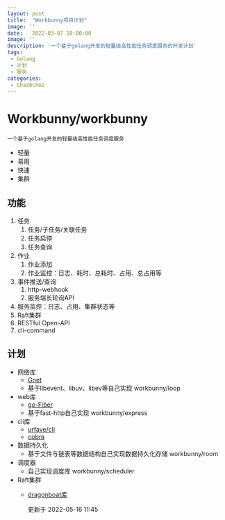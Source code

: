 ```yaml
---
layout: post
title:  "Workbunny项目计划"
image: ''
date:   2022-03-07 18:00:00
image: ''
description: '一个基于golang开发的轻量级高性能任务调度服务的开发计划'
tags:
 - Golang
 - 计划
 - 服务
categories:
 - Chaz6chez
---
```


# Workbunny/workbunny

    一个基于golang开发的轻量级高性能任务调度服务

- 轻量
- 易用
- 快速
- 集群

## 功能

1. 任务
   1. 任务/子任务/关联任务
   2. 任务启停
   3. 任务查询
2. 作业
   1. 作业添加
   2. 作业监控：日志、耗时、总耗时、占用、总占用等
3. 事件推送/查询
   1. http-webhook
   2. 服务端长轮询API
4. 服务监控：日志、占用、集群状态等
5. Raft集群
6. RESTful Open-API
7. cli-command

## 计划

- 网络库 
  - [Gnet](https://github.com/panjf2000/gnet)
  - 基于libevent、libuv、libev等自己实现 workbunny/loop
- web库 
  - [go-Fiber](https://github.com/gofiber/fiber)
  - 基于fast-http自己实现 workbunny/express
- cli库
  - [urfave/cli](https://github.com/urfave/cli)
  - [cobra](https://github.com/spf13/cobra)
- 数据持久化
  - 基于文件与链表等数据结构自己实现数据持久化存储 workbunny/room
- 调度器
  - 自己实现调度库 workbunny/scheduler
- Raft集群
  - [dragonboat库](https://github.com/lni/dragonboat)

    更新于 2022-05-16 11:45